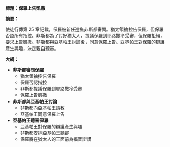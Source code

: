 **標題：保羅上告凱撒**

**摘要：**

使徒行傳第 25 章記載，保羅被新任巡撫非斯都審問。猶太領袖控告保羅，但保羅否認所有指控。非斯都為了討好猶太人，提議保羅到耶路撒冷受審，但保羅拒絕，要求上告凱撒。非斯都與亞基帕王討論後，同意保羅上告。亞基帕王對保羅的辯護產生興趣，決定親自聽審。

**大綱：**

* **非斯都審問保羅**
    * 猶太領袖控告保羅
    * 保羅否認指控
    * 非斯都提議保羅到耶路撒冷受審
    * 保羅上告凱撒
* **非斯都與亞基帕王討論**
    * 非斯都向亞基帕王請教
    * 亞基帕王同意保羅上告
* **亞基帕王聽審保羅**
    * 亞基帕王對保羅的辯護產生興趣
    * 非斯都安排亞基帕王聽審
    * 保羅將在猶太人的王面前為福音辯護